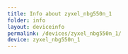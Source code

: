 ```yaml
---
title: Info about zyxel_nbg550n_1
folder: info
layout: deviceinfo
permalink: /devices/zyxel_nbg550n_1/
device: zyxel_nbg550n_1
---
```

